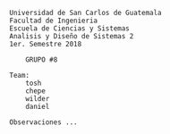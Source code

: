     Universidad de San Carlos de Guatemala
    Facultad de Ingenieria
    Escuela de Ciencias y Sistemas
    Analisis y Diseño de Sistemas 2
    1er. Semestre 2018

        GRUPO #8
    
    Team:
        tosh
        chepe
        wilder
        daniel

    Observaciones ...
